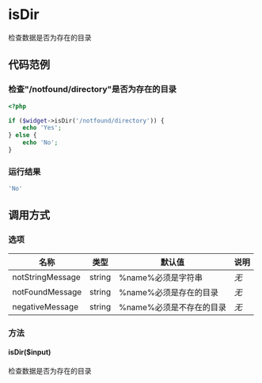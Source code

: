 isDir
=====

检查数据是否为存在的目录

代码范例
--------

### 检查"/notfound/directory"是否为存在的目录
```php
<?php

if ($widget->isDir('/notfound/directory')) {
    echo 'Yes';
} else {
    echo 'No';
}
```
### 运行结果
```php
'No'
```

调用方式
--------

### 选项

| 名称              | 类型      | 默认值                    | 说明                                                                      |
|-------------------|-----------|---------------------------|-------|
| notStringMessage  | string    | %name%必须是字符串        | *无*  |
| notFoundMessage   | string    | %name%必须是存在的目录    | *无*  |
| negativeMessage   | string    | %name%必须是不存在的目录  | *无*  |                                                       |

### 方法

#### isDir($input)
检查数据是否为存在的目录
